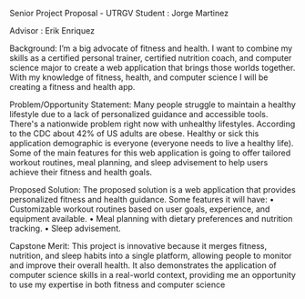 Senior Project Proposal - UTRGV
Student : Jorge Martinez

Advisor : Erik Enriquez

Background:
I’m a big advocate of fitness and health. I want to combine my skills as a certified personal 
trainer, certified nutrition coach, and computer science major to create a web application that 
brings those worlds together. With my knowledge of fitness, health, and computer science I will 
be creating a fitness and health app.

Problem/Opportunity Statement:
Many people struggle to maintain a healthy lifestyle due to a lack of personalized guidance and 
accessible tools. There's a nationwide problem right now with unhealthy lifestyles. According to 
the CDC about 42% of US adults are obese. Healthy or sick this application demographic is 
everyone (everyone needs to live a healthy life). Some of the main features for this web 
application is going to offer tailored workout routines, meal planning, and sleep advisement to 
help users achieve their fitness and health goals.

Proposed Solution:
The proposed solution is a web application that provides personalized fitness and health 
guidance. Some features it will have:
• Customizable workout routines based on user goals, experience, and equipment available.
• Meal planning with dietary preferences and nutrition tracking.
• Sleep advisement.

Capstone Merit:
This project is innovative because it merges fitness, nutrition, and sleep habits into a single 
platform, allowing people to monitor and improve their overall health. It also demonstrates the 
application of computer science skills in a real-world context, providing me an opportunity to 
use my expertise in both fitness and computer science
